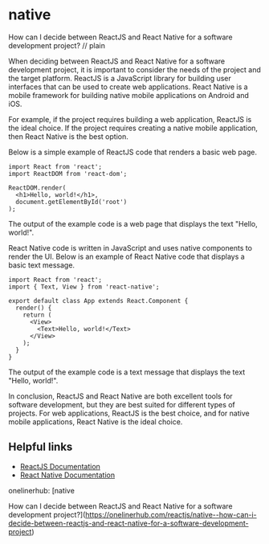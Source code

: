 # native

How can I decide between ReactJS and React Native for a software development project?
// plain

When deciding between ReactJS and React Native for a software development project, it is important to consider the needs of the project and the target platform. ReactJS is a JavaScript library for building user interfaces that can be used to create web applications. React Native is a mobile framework for building native mobile applications on Android and iOS.

For example, if the project requires building a web application, ReactJS is the ideal choice. If the project requires creating a native mobile application, then React Native is the best option.

Below is a simple example of ReactJS code that renders a basic web page.

```
import React from 'react';
import ReactDOM from 'react-dom';

ReactDOM.render(
  <h1>Hello, world!</h1>,
  document.getElementById('root')
);
```

The output of the example code is a web page that displays the text "Hello, world!".

React Native code is written in JavaScript and uses native components to render the UI. Below is an example of React Native code that displays a basic text message.

```
import React from 'react';
import { Text, View } from 'react-native';

export default class App extends React.Component {
  render() {
    return (
      <View>
        <Text>Hello, world!</Text>
      </View>
    );
  }
}
```

The output of the example code is a text message that displays the text "Hello, world!".

In conclusion, ReactJS and React Native are both excellent tools for software development, but they are best suited for different types of projects. For web applications, ReactJS is the best choice, and for native mobile applications, React Native is the ideal choice.

## Helpful links
- [ReactJS Documentation](https://reactjs.org/docs/getting-started.html)
- [React Native Documentation](https://facebook.github.io/react-native/docs/getting-started)

onelinerhub: [native

How can I decide between ReactJS and React Native for a software development project?](https://onelinerhub.com/reactjs/native--how-can-i-decide-between-reactjs-and-react-native-for-a-software-development-project)